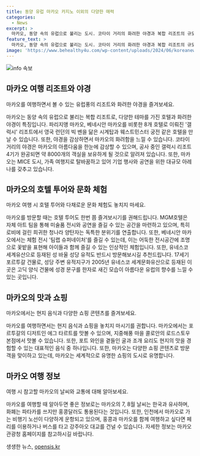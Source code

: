 ```yaml
---
title: 동양 유럽 마카오 카지노 이외의 다양한 매력
categories:
  - News
excerpt: >
  마카오, 동양 속의 유럽으로 불리는 도시. 코타이 거리의 화려한 야경과 복합 리조트의 규모가 인상적. 호텔 투어로는 MGM호텔의 미술품 전시와 갤럭시 리조트의 아레나가 매력적. 성 바울 성당 유적과 포르투갈식 음식도 매력적인 관광지. 여행정보로는 7, 8월 날씨와 화폐, 교통편이 안내돼 있으며, 인천~마카오 노선의 항공편 정보와 함께 홈페이지를 추천함.
feature_text: >
  마카오, 동양 속의 유럽으로 불리는 도시. 코타이 거리의 화려한 야경과 복합 리조트의 규모가 인상적. 호텔 투어로는 MGM호텔의 미술품 전시와 갤럭시 리조트의 아레나가 매력적. 성 바울 성당 유적과 포르투갈식 음식도 매력적인 관광지. 여행정보로는 7, 8월 날씨와 화폐, 교통편이 안내돼 있으며, 인천~마카오 노선의 항공편 정보와 함께 홈페이지를 추천함.
image: 'https://www.behealthy4u.com/wp-content/uploads/2024/06/koreanews.jpg'
---
```


<p><img src="https://www.behealthy4u.com/wp-content/uploads/2024/06/koreanews.jpg" alt="info 속보" /></p>

<h2 data-ke-size="size26">마카오 여행 리조트와 야경</h2>

<p data-ke-size="size16">마카오를 여행하면서 볼 수 있는 유럽풍의 리조트와 화려한 야경을 즐겨보세요. </p>

<p>마카오는 동양 속의 유럽으로 불리는 복합 리조트로, 다양한 테마를 가진 호텔과 화려한 야경이 특징입니다. 파리지앵 마카오, 베네시안 마카오를 비롯한 8개 호텔로 이뤄진 '갤럭시' 리조트에서 영국 런던의 빅 벤을 닮은 시계탑과 웨스트민스터 궁전 같은 호텔을 만날 수 있습니다. 또한, 야경을 감상하면서 마카오의 화려함을 느낄 수 있습니다. 코타이 거리의 야경은 마카오의 아름다움을 한눈에 감상할 수 있으며, 공사 중인 갤럭시 리조트 4기가 완공되면 약 8000개의 객실을 보유하게 될 것으로 알려져 있습니다. 또한, 마카오는 MICE 도시, 가족 여행지로 탈바꿈하고 있어 기업 행사와 공연을 위한 대규모 아레나를 갖추고 있습니다.</p>

<h2 data-ke-size="size26">마카오의 호텔 투어와 문화 체험</h2>

<p data-ke-size="size16">마카오 여행 시 호텔 투어와 다채로운 문화 체험도 놓치지 마세요.</p>

<p>마카오를 방문할 때는 호텔 투어도 한번 쯤 즐겨보시기를 권해드립니다. MGM호텔은 자체 아트 팀을 통해 미술품 전시와 공연을 즐길 수 있는 공간을 마련하고 있으며, 특히 로비에 걸린 희귀한 청나라 양탄자는 독특한 분위기를 연출합니다. 또한, 베네시안 마카오에서는 체험 전시 '팀랩 슈퍼네이처'를 즐길 수 있는데, 이는 어둑한 전시공간에 조명으로 꽃밭을 표현해 아이들과 함께 즐길 수 있는 인상적인 체험입니다. 또한, 유네스코 세계유산으로 등재된 성 바울 성당 유적도 반드시 방문해보시길 추천드립니다. 17세기 포르투갈 건물로, 성당 주변 유적지구가 2005년 유네스코 세계문화유산으로 등재된 이곳은 고딕 양식 건물에 성경 문구를 한자로 새긴 모습이 아름다운 유럽의 향수를 느낄 수 있는 곳입니다.</p>

<h2 data-ke-size="size26">마카오의 맛과 쇼핑</h2>

<p data-ke-size="size16">마카오에서는 현지 음식과 다양한 쇼핑 콘텐츠를 즐겨보세요.</p>

<p>마카오를 여행하면서는 현지 음식과 쇼핑을 놓치지 마시기를 권합니다. 마카오에서는 포르투갈의 디저트인 에그 타르트를 맛볼 수 있으며, 지중해풍 마을 콜로안의 로드스토우 본점에서 맛볼 수 있습니다. 또한, 포트 와인을 곁들인 굴과 조개 요리도 현지의 맛을 경험할 수 있는 대표적인 음식 중 하나입니다. 또한, 마카오는 다양한 쇼핑 콘텐츠로 방문객을 맞이하고 있는데, 마카오는 세계적으로 유명한 쇼핑의 도시로 유명합니다.</p>

<h2 data-ke-size="size26">마카오 여행 정보</h2>

<p data-ke-size="size16">여행 시 참고할 마카오의 날씨와 교통에 대해 알아보세요.</p>

<p>마카오를 여행할 때 알아두면 좋은 정보로는 마카오의 7, 8월 날씨는 한국과 유사하며, 화폐는 파타카를 쓰지만 홍콩달러도 통용된다는 것입니다. 또한, 인천에서 마카오로 가는 비행기 노선이 다양하게 운항되고 있으며, 홍콩과 마카오를 함께 여행하고 싶다면 페리를 이용하거나 버스를 타고 강주아오 대교를 건널 수 있습니다. 자세한 정보는 마카오관광청 홈페이지를 참고하시길 바랍니다.</p>
생생한 뉴스, <a href="https://opensis.kr" rel="dofollow">opensis.kr</a>


